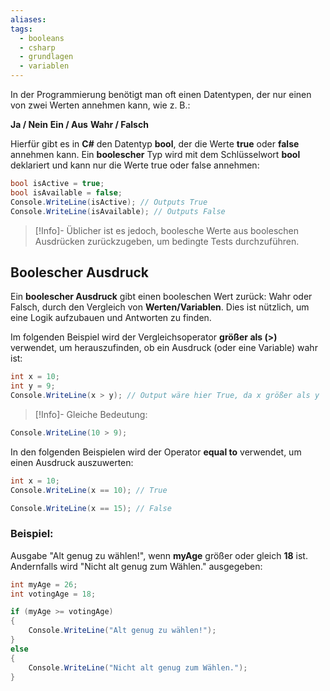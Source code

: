 ```yaml
---
aliases: 
tags:
  - booleans
  - csharp
  - grundlagen
  - variablen
---
```


In der Programmierung benötigt man oft einen Datentypen, der nur einen von zwei Werten annehmen kann, wie z. B.:

**Ja / Nein**
**Ein / Aus**
**Wahr / Falsch**

Hierfür gibt es in **C#** den Datentyp **bool**, der die Werte **true** oder **false** annehmen kann.
Ein **boolescher** Typ wird mit dem Schlüsselwort **bool** deklariert und kann nur die Werte true oder false annehmen:

```csharp
bool isActive = true;
bool isAvailable = false;
Console.WriteLine(isActive); // Outputs True
Console.WriteLine(isAvailable); // Outputs False
```

>[!Info]- Üblicher ist es jedoch, boolesche Werte aus booleschen Ausdrücken zurückzugeben, um bedingte Tests durchzuführen.


## **Boolescher Ausdruck**

Ein **boolescher Ausdruck** gibt einen booleschen Wert zurück: Wahr oder Falsch, durch den Vergleich von **Werten/Variablen**.
Dies ist nützlich, um eine Logik aufzubauen und Antworten zu finden.

Im folgenden Beispiel wird der Vergleichsoperator **größer als (>)** verwendet, um herauszufinden, ob ein Ausdruck (oder eine Variable) wahr ist: 

```csharp
int x = 10;
int y = 9;
Console.WriteLine(x > y); // Output wäre hier True, da x größer als y
```

>[!Info]- Gleiche Bedeutung:
```csharp
Console.WriteLine(10 > 9);
```



In den folgenden Beispielen wird der Operator **equal to** verwendet, um einen Ausdruck auszuwerten:

```csharp
int x = 10;
Console.WriteLine(x == 10); // True

Console.WriteLine(x == 15); // False
```


### **Beispiel**:

Ausgabe "Alt genug zu wählen!", wenn **myAge** größer oder gleich **18** ist. Andernfalls wird "Nicht alt genug zum Wählen." ausgegeben:

```csharp
int myAge = 26;
int votingAge = 18;

if (myAge >= votingAge) 
{
	Console.WriteLine("Alt genug zu wählen!");
}
else 
{
	Console.WriteLine("Nicht alt genug zum Wählen.");
}
```